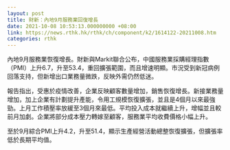 ```yaml
---
layout: post
title: 財新：內地9月服務業回復增長
date: 2021-10-08 10:53:13.000000000 +08:00
link: https://news.rthk.hk/rthk/ch/component/k2/1614122-20211008.htm
categories: rthk
---
```


內地9月服務業恢復增長。財新與Markit聯合公布，中國服務業採購經理指數 （PMI）上升6.7，升至53.4，重回擴張範圍，而且增速明顯。市況受到新冠病例回落支持，但新增出口業務量微跌，反映外需仍然低迷。

報告指出，受惠於疫情改善，企業反映顧客數量增加，銷售恢復增長。新接業務量增加，加上企業有計劃提升產能，令用工規模恢復擴張，並且是4個月以來最強勁。上月工作積壓率放緩至3個月來最低。平均投入成本就繼續上升，增幅並且較前月加劇。企業將部分成本壓力轉嫁至顧客，服務業平均收費價格小幅上升。

至於9月綜合PMI上升4.2，升至51.4，顯示生產經營活動總整恢復擴張，但擴張率低於長期平均值。

